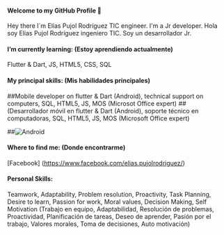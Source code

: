 #### Welcome to my GitHub Profile 👋

Hey there I´m Elías Pujol Rodríguez TIC engineer. I'm a Jr developer. 
Hola soy Elías Pujol Rodríguez ingeniero TIC. Soy un desarrollador Jr.

#### I’m currently learning: (Estoy aprendiendo actualmente)
Flutter & Dart, JS, HTML5, CSS, SQL

#### My principal skills: (Mis habilidades principales)
##Mobile developer on flutter & Dart (Android), technical support on computers, SQL, HTML5, JS, MOS (Microsot Office expert) 
##(Desarrollador móvil en flutter & Dart (Android), soporte técnico en computadoras, SQL, HTML5, JS, MOS (Microsoft Office expert)

##![Android](https://img.shields.io/badge/Android-3DDC84?style=for-the-badge&logo=android&logoColor=white&labelColor=101010)</br>


#### Where to find me: (Donde encontrarme)
[Facebook] (https://www.facebook.com/elias.pujolrodriguez/)

#### Personal Skills:
Teamwork, Adaptability, Problem resolution, Proactivity, Task Planning, Desire to learn, Passion for work, Moral values, Decision Making, Self Motivation
(Trabajo en equipo, Adaptabilidad, Resolución de problemas, Proactividad, Planificación de tareas, Deseo de aprender, Pasión por el trabajo, Valores morales, Toma de decisiones, Auto motivación)

